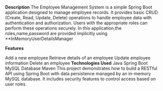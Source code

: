 **Description**
The Employee Management System is a simple Spring Boot application designed to manage employee records.
It provides basic CRUD (Create, Read, Update, Delete) operations to handle employee data with authentication and authorization. 
Users with the appropriate roles can perform these operations securely.
In this application,the roles,name,password are provided implicitly using **InMemoryUserDetailsManager 

**Features**

Add a new employee
Retrieve details of an employee
Update employee information
Delete an employee
**Technologies Used**
Java
Spring Boot
MySQL Database
Maven
This project demonstrates how to build a RESTful API using Spring Boot with data persistence managed by an in-memory MySQL database. It includes security features to control access based on user roles.
